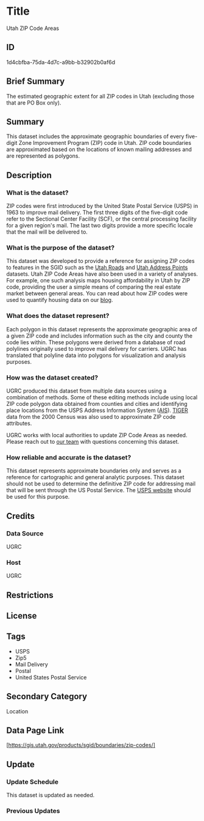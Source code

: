 # Title

Utah ZIP Code Areas

## ID

1d4cbfba-75da-4d7c-a9bb-b32902b0af6d

## Brief Summary

The estimated geographic extent for all ZIP codes in Utah (excluding those that are PO Box only).

## Summary

This dataset includes the approximate geographic boundaries of every five-digit Zone Improvement Program (ZIP) code in Utah. ZIP code boundaries are approximated based on the locations of known mailing addresses and are represented as polygons.

## Description

### What is the dataset?

ZIP codes were first introduced by the United State Postal Service (USPS) in 1963 to improve mail delivery. The first three digits of the five-digit code refer to the Sectional Center Facility (SCF), or the central processing facility for a given region's mail. The last two digits provide a more specific locale that the mail will be delivered to.

### What is the purpose of the dataset?

This dataset was developed to provide a reference for assigning ZIP codes to features in the SGID such as the [Utah Roads](https://gis.utah.gov/products/sgid/transportation/road-centerlines/) and [Utah Address Points](https://gis.utah.gov/products/sgid/location/address-points/) datasets. Utah ZIP Code Areas have also been used in a variety of analyses. For example, one such analysis maps housing affordability in Utah by ZIP code, providing the user a simple means of comparing the real estate market between general areas. You can read about how ZIP codes were used to quantify housing data on our [blog](https://gis.utah.gov/blog/2024-05-17-utah-housing-affordability-map/).

### What does the dataset represent?

Each polygon in this dataset represents the approximate geographic area of a given ZIP code and includes information such as the city and county the code lies within. These polygons were derived from a database of road polylines originally used to improve mail delivery for carriers. UGRC has translated that polyline data into polygons for visualization and analysis purposes.

### How was the dataset created?

UGRC produced this dataset from multiple data sources using a combination of methods. Some of these editing methods include using local ZIP code polygon data obtained from counties and cities and identifying place locations from the USPS Address Information System ([AIS](https://postalpro.usps.com/address-quality/ais-viewer)). [TIGER](https://www.census.gov/programs-surveys/geography/guidance/tiger-data-products-guide.html) data from the 2000 Census was also used to approximate ZIP code attributes.

UGRC works with local authorities to update ZIP Code Areas as needed. Please reach out to [our team](https://gis.utah.gov/contact/) with questions concerning this dataset.

### How reliable and accurate is the dataset?

This dataset represents approximate boundaries only and serves as a reference for cartographic and general analytic purposes. This dataset should not be used to determine the definitive ZIP code for addressing mail that will be sent through the US Postal Service. The [USPS website](https://tools.usps.com/zip-code-lookup.htm) should be used for this purpose.

## Credits

### Data Source

UGRC

### Host

UGRC

## Restrictions

## License

## Tags

- USPS
- Zip5
- Mail Delivery
- Postal
- United States Postal Service

## Secondary Category

Location

## Data Page Link

[https://gis.utah.gov/products/sgid/boundaries/zip-codes/]

## Update

### Update Schedule

This dataset is updated as needed.

### Previous Updates
